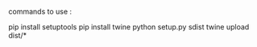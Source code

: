 commands to use :


pip install setuptools
pip install twine
python setup.py sdist
twine upload dist/*
